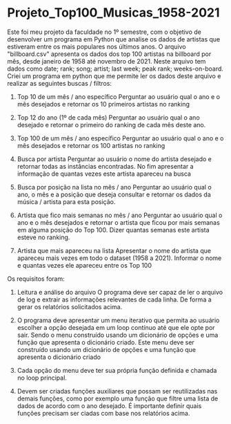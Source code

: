 # Projeto_Top100_Musicas_1958-2021
Este foi meu projeto da faculdade no 1º semestre, com o objetivo de desenvolver um programa em Python que analise os dados de artistas que estiveram entre os mais populares nos últimos anos.
O arquivo "billboard.csv" apresenta os dados dos top 100 artistas na billboard por mês, desde janeiro de 1958 até novembro de 2021. Neste arquivo tem dados como date; rank; song; artist; last week; peak rank; weeks-on-board.
Criei um programa em python que me permite ler os dados deste arquivo e realizar as seguintes buscas / filtros:

1. Top 10 de um mês / ano específico
Perguntar ao usuário qual o ano e o mês desejados e retornar os 10 primeiros artistas no ranking

2. Top 12 do ano (1º de cada mês)
Perguntar ao usuário qual o ano desejado e retornar o primeiro do ranking de cada mês deste ano.

3. Top 100 de um mês / ano específico
Perguntar ao usuário qual o ano e o mês desejados e retornar os 100 artistas no ranking

4. Busca por artista
Perguntar ao usuário o nome do artista desejado e retornar todas as instâncias encontradas. No fim apresentar a informação de quantas vezes este artista apareceu na busca

5. Busca por posição na lista no mês / ano
Perguntar ao usuário qual o ano, o mês e a posição que deseja consultar e retornar os dados da música / artista para esta posição.

6. Artista que fico mais semanas no mês / ano
Perguntar ao usuário qual o ano e o mês desejados e retornar o artista que ficou por mais semanas em alguma posição do Top 100. Dizer quantas semanas este artista esteve no ranking.

7. Artista que mais apareceu na lista
Apresentar o nome do artista que apareceu mais vezes em todo o dataset (1958 a 2021). Informar o nome e quantas vezes ele apareceu entre os Top 100

Os requisitos foram:

1. Leitura e análise do arquivo
O programa deve ser capaz de ler o arquivo de log e extrair as informações relevantes de cada linha. De forma a gerar os relatórios solicitados acima.

2. O programa deve apresentar um menu iterativo que permita ao usuário escolher a opção desejada em um loop contínuo até que ele opte por sair.
Sendo o menu construído usando um dicionário de opções e uma função que apresenta o dicionário criado. Este menu deve ser construído usando um dicionário de opções e uma função que apresenta o dicionário criado

3. Cada opção do menu deve ter sua própria função definida e chamada no loop principal.

4. Devem ser criadas funções auxiliares que possam ser reutilizadas nas demais funções, como por exemplo uma função que filtre uma lista de dados de acordo com o ano desejado. É importante definir quais funções precisam ser ciadas com base nos relatórios acima.

